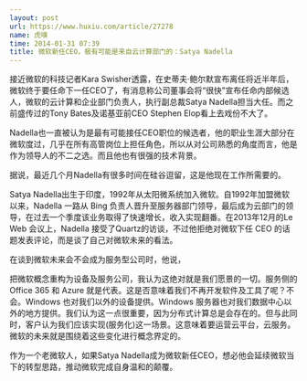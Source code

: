 ```yaml
---
layout: post
url: https://www.huxiu.com/article/27278
name: 虎嗅
time: 2014-01-31 07:39
title: 微软新任CEO，极有可能是来自云计算部门的：Satya Nadella
---
```

接近微软的科技记者Kara Swisher透露，在史蒂夫·鲍尔默宣布离任将近半年后，微软终于要任命下一任CEO了，有消息称公司董事会将“很快”宣布任命内部候选人，微软的云计算和企业部门负责人，执行副总裁Satya Nadella担当大任。而之前盛传过的Tony Bates及诺基亚前CEO Stephen Elop看上去戏份不大了。

Nadella也一直被认为是最有可能接任CEO职位的候选者，他的职业生涯大部分在微软度过，几乎在所有高管岗位上担任角色，所以从对公司熟悉的角度而言，他是作为领导人的不二之选。而且他也有很强的技术背景。

据说，最近几个月Nadella有很多时间在硅谷逗留，这是他现在工作所需要的。

Satya Nadella出生于印度，1992年从太阳微系统加入微软。自1992年加盟微软以来，Nadella 一路从 Bing 负责人晋升至服务器部门领导，最后成为云部门的领导，在过去一个季度该业务取得了快速增长，收入实现翻番。在2013年12月的Le Web 会议上，Nadella 接受了Quartz的访谈，不过他拒绝对微软下任 CEO 的话题发表评论，而是谈了自己对微软未来的看法。

在谈到微软未来会不会成为服务型公司时，他说，

把微软概念重构为设备及服务公司，我认为这绝对就是我们愿景的一切。服务侧的 Office 365 和 Azure 就是代表。这是否意味着我们不再开发软件及工具了呢？不会。Windows 也对我们以外的设备提供。Windows 服务器也对我们数据中心以外的地方提供。我们认为这一点很重要，因为分布式计算总是会存在的。但与此同时，客户认为我们应该实现(服务化)这一场景。这意味着要运营云平台，云服务。微软的未来就是围绕着这些变化进行概念界定的。

作为一个老微软人，如果Satya Nadella成为微软新任CEO，想必他会延续微软当下的转型思路，推动微软完成自身温和的颠覆。

